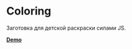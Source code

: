 # Coloring

Заготовка для детской раскраски силами JS.

**[Demo](http://lexx918.ru/files/coloring/index.html)**
